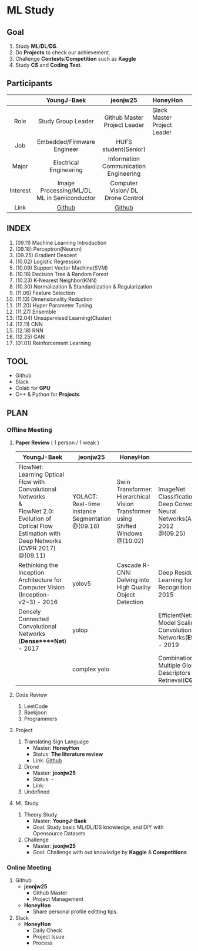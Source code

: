 # ML Study



## Goal

1. Study **ML**/**DL**/**DS**.
2. Do **Projects** to check our achievement.
3. Challenge **Contests**/**Competition** such as **Kaggle**
4. Study **CS** and **Coding Test**.



## Participants

|          |                   YoungJ-Baek                   |                 jeonjw25                 | HoneyHon                         |      |
| :------: | :---------------------------------------------: | :--------------------------------------: | -------------------------------- | ---- |
|   Role   |               Study Group Leader                |     Github Master<br />Project Leader    | Slack Master<br />Project Leader |      |
|   Job    |           Embedded/Firmware Engineer            |            HUFS student(Senior)          |                                  |      |
|  Major   |             Electrical Engineering              |Information Communication<br />Engineering|                                  |      |
| Interest | Image Processing/ML/DL<br />ML in Semiconductor |    Computer Vision/ DL<br />Drone Control|                                  |      |
|   Link   |    [Github](https://github.com/YoungJ-Baek)     | [Github](https://github.com/jeonjw25)    |                                  |      |



## INDEX

1. (09.11) Machine Learning Introduction
2. (09.18) Perceptron(Neuron)
3. (09.25) Gradient Descent
4. (10.02) Logistic Regression
5. (10.09) Support Vector Machine(SVM)
6. (10.16) Decision Tree & Random Forest
7. (10.23) K-Nearest Neighbor(KNN)
8. (10.30) Normalization & Standardization & Regularization
9. (11.06) Feature Selection
10. (11.13) Dimensionality Reduction
11. (11.20) Hyper Parameter Tuning
12. (11.27) Ensemble
13. (12.04) Unsupervised Learning(Cluster)
14. (12.11) CNN
15. (12.18) RNN
16. (12.25) GAN
17. (01.01) Reinforcement Learning



## TOOL

- Github
- Slack
- Colab for **GPU**
- C++ & Python for **Projects**



## PLAN



### Offline Meeting

1. **Paper Review** ( 1 person / 1 weak )

   | YoungJ-Baek                                                  | jeonjw25                                              | HoneyHon                                                     |                                                              |
   | ------------------------------------------------------------ | ----------------------------------------------------- | ------------------------------------------------------------ | ------------------------------------------------------------ |
   | FlowNet: Learning Optical Flow with Convolutional Networks<br />&<br />FlowNet 2.0: Evolution of Optical Flow Estimation with Deep Networks (CVPR 2017)<br />@(09.11) | YOLACT: Real-time Instance Segmentation<br />@(09.18) | Swin Transformer: Hierarchical Vision Transformer using Shifted Windows<br />@(10.02) | ImageNet Classification with Deep Convolutional Neural Networks(AlexNet) - 2012<br />@(09.25) |
   | Rethinking the Inception Architecture for Computer Vision (Inception-v2~3) - 2016 | yolov5                                                | Cascade R-CNN: Delving into High Quality Object Detection    | Deep Residual Learning for Image Recognition (**ResNet**) - 2015 |
   | Densely Connected Convolutional Networks (**Dense****Net**) - 2017 | yolop                                                 |                                                              | EfficientNet: Rethinking Model Scaling for Convolutional Neural Networks(**EfficientNet**) - 2019 |
   |                                                              | complex yolo                                          |                                                              | Combination of Multiple Global Descriptors for Image Retrieval(**CGD**) - 2020 |

2. Code Review

   1. LeetCode
   2. Baekjoon
   3. Programmers

3. Project

   1. Translating Sign Language
      - Master: **HoneyHon**
      - Status: **The literature review**
      - Link: [Github](https://github.com/jeonjw25/ML_study/tree/main/Translating_Sign_Language)
   2. Drone
      - Master: **jeonjw25**
      - Status: -
      - Link: 
   3. Undefined

4. ML Study

   1. Theory Study
      - Master: **YoungJ-Baek**
      - Goal: Study basic ML/DL/DS knowledge, and DIY with Opensource Datasets
   2. Challenge
      - Master: **jeonjw25**
      - Goal: Challenge with out knowledge by **Kaggle** & **Competitions**



### Online Meeting

1. Github
   - **jeonjw25**
     - Github Master
     - Project Management
   - **HoneyHon**
     - Share personal profile editting tips.
2. Slack
   - **HoneyHon**
     - Daily Check
     - Project Issue
     - Process
